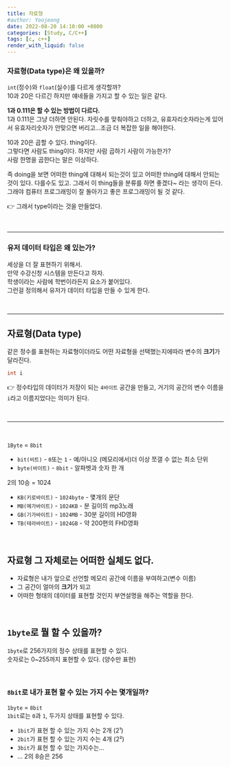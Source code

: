 ```yaml
---
title: 자료형
#author: Yoojeong
date: 2022-08-20 14:10:00 +0800
categories: [Study, C/C++]
tags: [c, c++]
render_with_liquid: false
---
```


### 자료형(Data type)은 왜 있을까?
`int`(정수)와 `float`(실수)를 다르게 생각할까?  
10과 20은 다르긴 하지만 얘네들을 가지고 할 수 있는 일은 같다.

**1과 0.111은 할 수 있는 방법이 다르다.**   
1과 0.111은 그냥 더하면 안된다. 자릿수를 맞춰야하고 더하고, 유효자리숫자라는게 있어서 유효자리숫자가 안맞으면 버리고...조금 더 복잡한 일을 해야한다.  

10과 20은 곱할 수 있다. thing이다.  
그렇다면 사람도 thing이다. 하지만 사람 곱하기 사람이 가능한가?  
사람 한명을 곱한다는 말은 이상하다. 

즉 doing을 보면 어떠한 thing에 대해서 되는것이 있고 어떠한 thing에 대해서 안되는 것이 있다. 다를수도 있고. 그래서 이 thing들을 분류를 하면 좋겠다~ 라는 생각이 든다. 그래야 컴퓨터 프로그래밍이 잘 돌아가고 좋은 프로그래밍이 될 것 같다.

👉 그래서 type이라는 것을 만들었다.

<br>

---

### 유저 데이터 타입은 왜 있는가?
세상을 더 잘 표현하기 위해서.  
만약 수강신청 시스템을 만든다고 하자.  
학생이라는 사람에 학번이라든지 요소가 붙어있다.  
그런걸 정의해서 유저가 데이터 타입을 만들 수 있게 한다.  

<br>

---

## 자료형(Data type)

같은 정수를 표현하는 자료형이더라도 어떤 자료형을 선택했는지에따라 변수의 **크기**가 달라진다.  
   
```cpp
int i
```

👉 정수타입의 데이터가 저장이 되는 `4바이트` 공간을 만들고, 거기의 공간의 변수 이름을 `i`라고 이름지었다는 의미가 된다.

<br>

---

<br>

`1Byte` = `8bit`  
* `bit(비트)` - `0`또는 `1` - 예/아니오 (메모리에서)더 이상 쪼갤 수 없는 최소 단위  
* `byte(바이트)` - `8bit` - 알파벳과 숫자 한 개    

2의 10승 = 1024  
* `KB(키로바이트)` - `1024byte` - 몇개의 문단   
* `MB(메가바이트)` - `1024KB` - 분 길이의 mp3노래   
* `GB(기가바이트)` - `1024MB` - 30분 길이의 HD영화    
* `TB(테라바이트)` - `1024GB` - 약 200편의 FHD영화  

<br>

## 자료형 그 자체로는 어떠한 실체도 없다.  

* 자료형은 내가 앞으로 선언할 메모리 공간에 이름을 부여하고(변수 이름)  
* 그 공간이 얼마의 **크기**가 되고  
* 어떠한 형태의 데이터를 표현할 것인지 부연설명을 해주는 역할을 한다.  


<br>

## `1byte`로 뭘 할 수 있을까?  
`1byte`로 256가지의 정수 상태를 표현할 수 있다.  
숫자로는 0~255까지 표현할 수 있다. (양수만 표현)  

<br>

### `8bit`로 내가 표현 할 수 있는 가지 수는 몇개일까?
`1byte` = `8bit`  
`1bit`로는 `0`과 `1`, 두가지 상태를 표현할 수 있다.  
* `1bit`가 표현 할 수 있는 가지 수는 2개 (2¹)  
* `2bit`가 표현 할 수 있는 가지 수는 4개 (2²)  
* `3bit`가 표현 할 수 있는 가지수는...  
* ... 2의 8승은 256